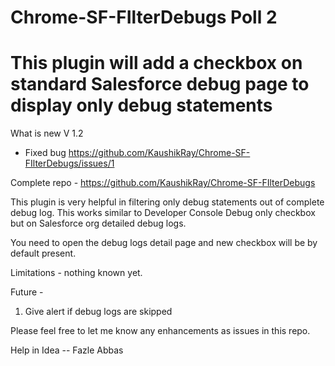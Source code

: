 # Chrome-SF-FIlterDebugs Poll 2

# This plugin will add a checkbox on standard Salesforce debug page to display only debug statements
What is new V 1.2
- Fixed bug https://github.com/KaushikRay/Chrome-SF-FIlterDebugs/issues/1

Complete repo - https://github.com/KaushikRay/Chrome-SF-FIlterDebugs

This plugin is very helpful in filtering only debug statements out of complete debug log.
This works similar to Developer Console Debug only checkbox but on Salesforce org detailed debug logs.

You need to open the debug logs detail page and new checkbox will be by default present.

Limitations - nothing known yet.

Future - 
1. Give alert if debug logs are skipped

Please feel free to let me know any enhancements as issues in this repo.

Help in Idea -- Fazle Abbas 
